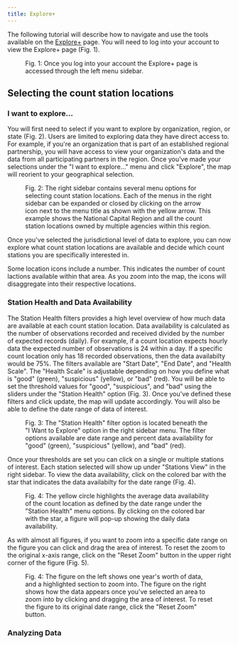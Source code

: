 ```yaml
---
title: Explore+
---
```


The following tutorial will describe how to navigate and use the tools available on the [Explore+](https://bikeped.trec.pdx.edu/exploreplus/) page. You will need to log into your account to view the Explore+ page (Fig. 1).

<figure class="align-left">
    <img src="{{ site.url }}{{ site.baseurl }}/assets/images/explore-fig1.png" alt="">
    <figcaption>Fig. 1: Once you log into your account the Explore+ page is accessed through the left menu sidebar.</figcaption>
</figure>

## Selecting the count station locations

### I want to explore...
You will first need to select if you want to explore by organization, region, or state (Fig. 2). Users are limited to exploring data they have direct access to. For example, if you're an organization that is part of an established regional partnership, you will have access to view your organization's data and the data from all participating partners in the region. Once you've made your selections under the "I want to explore..." menu and click "Explore", the map will reorient to your geographical selection.  

<figure class="align-left">
    <img src="{{ site.url }}{{ site.baseurl }}/assets/images/explore-fig2.png" alt="">
    <figcaption>Fig. 2: The right sidebar contains several menu options for selecting count station locations. Each of the menus in the right sidebar can be expanded or closed by clicking on the arrow icon next to the menu title as shown with the yellow arrow. This example shows the National Capital Region and all the count station locations owned by multiple agencies within this region.</figcaption>
</figure>

Once you've selected the jurisdictional level of data to explore, you can now explore what count station locations are available and decide which count stations you are specifically interested in.

Some location icons include a number. This indicates the number of count lactions available within that area. As you zoom into the map, the icons will disaggregate into their respective locations.

### Station Health and Data Availability
The Station Health filters provides a high level overview of how much data are available at each count station location. Data availability is calculated as the number of observations recorded and received divided by the number of expected records (daily). For example, if a count location expects hourly data the expected number of observations is 24 within a day. If a specific count location only has 18 recorded observations, then the data availabilty would be 75%. The filters available are "Start Date", "End Date", and "Health Scale". The "Health Scale" is adjustable depending on how you define what is "good" (green), "suspicious" (yellow), or "bad" (red). You will be able to set the threshold values for "good", "suspicious", and "bad" using the sliders under the "Station Health" option (Fig. 3). Once you've defined these filters and click update, the map will update accordingly. You will also be able to define the date range of data of interest.

<figure class="align-left">
    <img src="{{ site.url }}{{ site.baseurl }}/assets/images/explore-fig3.png" alt="">
    <figcaption>Fig. 3: The "Station Health" filter option is located beneath the "I Want to Explore" option in the right sidebar menu. The filter options available are date range and percent data availability for "good" (green), "suspicious" (yellow), and "bad" (red).</figcaption>
</figure>

Once your thresholds are set you can click on a single or multiple stations of interest. Each station selected will show up under "Stations View" in the right sidebar. To view the data availability, click on the colored bar with the star that indicates the data availabilty for the date range (Fig. 4). 

<figure class="align-left">
    <img src="{{ site.url }}{{ site.baseurl }}/assets/images/explore-fig4.png" alt="">
    <figcaption>Fig. 4: The yellow circle highlights the average data availability of the count location as defined by the date range under the "Station Health" menu options. By clicking on the colored bar with the star, a figure will pop-up showing the daily data availability.</figcaption>
</figure>

As with almost all figures, if you want to zoom into a specific date range on the figure you can click and drag the area of interest. To reset the zoom to the original x-axis range, click on the "Reset Zoom" button in the upper right corner of the figure (Fig. 5).

<figure class="align-left">
    <img src="{{ site.url }}{{ site.baseurl }}/assets/images/explore-fig5.png" alt="">
    <figcaption>Fig. 4: The figure on the left shows one year's worth of data, and a highlighted section to zoom into. The figure on the right shows how the data appears once you've selected an area to zoom into by clicking and dragging the area of interest. To reset the figure to its original date range, click the "Reset Zoom" button.</figcaption>
</figure>

### Analyzing Data
